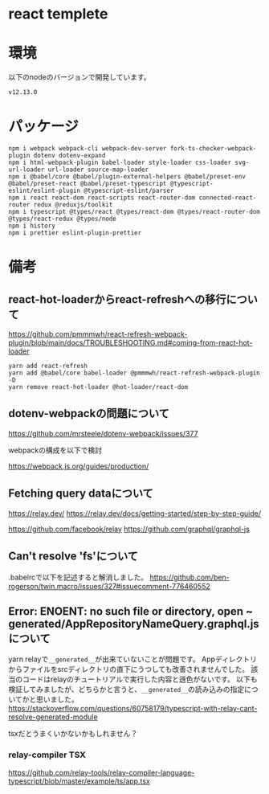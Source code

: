 # react templete

# 環境
以下のnodeのバージョンで開発しています。
```
v12.13.0
```

# パッケージ

```
npm i webpack webpack-cli webpack-dev-server fork-ts-checker-webpack-plugin dotenv dotenv-expand
npm i html-webpack-plugin babel-loader style-loader css-loader svg-url-loader url-loader source-map-loader
npm i @babel/core @babel/plugin-external-helpers @babel/preset-env @babel/preset-react @babel/preset-typescript @typescript-eslint/eslint-plugin @typescript-eslint/parser
npm i react react-dom react-scripts react-router-dom connected-react-router redux @reduxjs/toolkit
npm i typescript @types/react @types/react-dom @types/react-router-dom @types/react-redux @types/node
npm i history
npm i prettier eslint-plugin-prettier
```

# 備考

## react-hot-loaderからreact-refreshへの移行について
https://github.com/pmmmwh/react-refresh-webpack-plugin/blob/main/docs/TROUBLESHOOTING.md#coming-from-react-hot-loader

```
yarn add react-refresh
yarn add @babel/core babel-loader @pmmmwh/react-refresh-webpack-plugin -D
yarn remove react-hot-loader @hot-loader/react-dom
```

## dotenv-webpackの問題について
https://github.com/mrsteele/dotenv-webpack/issues/377

webpackの構成を以下で検討

https://webpack.js.org/guides/production/

## Fetching query dataについて

https://relay.dev/
https://relay.dev/docs/getting-started/step-by-step-guide/

https://github.com/facebook/relay
https://github.com/graphql/graphql-js

## Can't resolve 'fs'について
.babelrcで以下を記述すると解消しました。
https://github.com/ben-rogerson/twin.macro/issues/327#issuecomment-776460552

## Error: ENOENT: no such file or directory, open ~ __generated__/AppRepositoryNameQuery.graphql.jsについて

yarn relayで`__generated__`が出来ていないことが問題です。
Appディレクトリからファイルをsrcディレクトリの直下にうつしても改善されませんでした。
該当のコードはrelayのチュートリアルで実行した内容と遜色がないです。
以下も検証してみましたが、どちらかと言うと、`__generated__`の読み込みの指定についてかと思いました。
https://stackoverflow.com/questions/60758179/typescript-with-relay-cant-resolve-generated-module

tsxだとうまくいかないかもしれません？
### relay-compiler TSX
https://github.com/relay-tools/relay-compiler-language-typescript/blob/master/example/ts/app.tsx